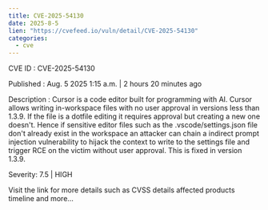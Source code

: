 ```yaml
--- 
title: CVE-2025-54130
date: 2025-8-5
lien: "https://cvefeed.io/vuln/detail/CVE-2025-54130"
categories:
  - cve
---
```


CVE ID : CVE-2025-54130

Published :  Aug. 5
2025
1:15 a.m. | 2 hours
20 minutes ago

Description : Cursor is a code editor built for programming with AI. Cursor allows writing in-workspace files with no user approval in versions less than 1.3.9. If the file is a dotfile
editing it requires approval but creating a new one doesn't. Hence
if sensitive editor files
such as the .vscode/settings.json file don't already exist in the workspace
an attacker can chain a indirect prompt injection vulnerability to hijack the context to write to the settings file and trigger RCE on the victim without user approval. This is fixed in version 1.3.9.

Severity: 7.5 | HIGH

Visit the link for more details
such as CVSS details
affected products
timeline
and more...
